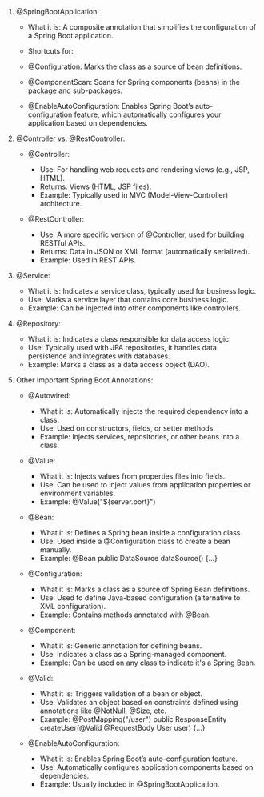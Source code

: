 1. @SpringBootApplication:

	- What it is: A composite annotation that simplifies the configuration of a Spring Boot application.
	- Shortcuts for:
	
	- @Configuration: Marks the class as a source of bean definitions.
	- @ComponentScan: Scans for Spring components (beans) in the package and sub-packages.
	- @EnableAutoConfiguration: Enables Spring Boot’s auto-configuration feature, which automatically configures your application based on dependencies.

2. @Controller vs. @RestController:

	- @Controller:
	
		- Use: For handling web requests and rendering views (e.g., JSP, HTML).
		- Returns: Views (HTML, JSP files).
		- Example: Typically used in MVC (Model-View-Controller) architecture.
	
	- @RestController:
	
		- Use: A more specific version of @Controller, used for building RESTful APIs.
		- Returns: Data in JSON or XML format (automatically serialized).
		- Example: Used in REST APIs.

3. @Service:

	- What it is: Indicates a service class, typically used for business logic.
	- Use: Marks a service layer that contains core business logic.
	- Example: Can be injected into other components like controllers.

4. @Repository:

	- What it is: Indicates a class responsible for data access logic.
	- Use: Typically used with JPA repositories, it handles data persistence and integrates with databases.
	- Example: Marks a class as a data access object (DAO).

5. Other Important Spring Boot Annotations:

	- @Autowired:
		- What it is: Automatically injects the required dependency into a class.
		- Use: Used on constructors, fields, or setter methods.
		- Example: Injects services, repositories, or other beans into a class.

	- @Value:
		- What it is: Injects values from properties files into fields.
		- Use: Can be used to inject values from application properties or environment variables.
		- Example: @Value("${server.port}")

	- @Bean:
		- What it is: Defines a Spring bean inside a configuration class.
		- Use: Used inside a @Configuration class to create a bean manually.
		- Example: @Bean public DataSource dataSource() {...}

	- @Configuration:
		- What it is: Marks a class as a source of Spring Bean definitions.
		- Use: Used to define Java-based configuration (alternative to XML configuration).
		- Example: Contains methods annotated with @Bean.

	- @Component:
		- What it is: Generic annotation for defining beans.
		- Use: Indicates a class as a Spring-managed component.
		- Example: Can be used on any class to indicate it's a Spring Bean.

	- @Valid:
		- What it is: Triggers validation of a bean or object.
		- Use: Validates an object based on constraints defined using annotations like @NotNull, @Size, etc.
		- Example: @PostMapping("/user") public ResponseEntity createUser(@Valid @RequestBody User user) {...}

	- @EnableAutoConfiguration:
		- What it is: Enables Spring Boot’s auto-configuration feature.
		- Use: Automatically configures application components based on dependencies.
		- Example: Usually included in @SpringBootApplication.
